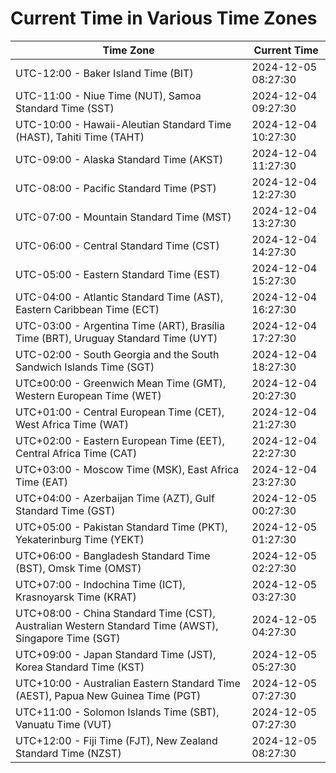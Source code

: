 # Current Time in Various Time Zones

| Time Zone | Current Time |
|-----------|--------------|
| UTC-12:00 - Baker Island Time (BIT) | 2024-12-05 08:27:30 |
| UTC-11:00 - Niue Time (NUT), Samoa Standard Time (SST) | 2024-12-04 09:27:30 |
| UTC-10:00 - Hawaii-Aleutian Standard Time (HAST), Tahiti Time (TAHT) | 2024-12-04 10:27:30 |
| UTC-09:00 - Alaska Standard Time (AKST) | 2024-12-04 11:27:30 |
| UTC-08:00 - Pacific Standard Time (PST) | 2024-12-04 12:27:30 |
| UTC-07:00 - Mountain Standard Time (MST) | 2024-12-04 13:27:30 |
| UTC-06:00 - Central Standard Time (CST) | 2024-12-04 14:27:30 |
| UTC-05:00 - Eastern Standard Time (EST) | 2024-12-04 15:27:30 |
| UTC-04:00 - Atlantic Standard Time (AST), Eastern Caribbean Time (ECT) | 2024-12-04 16:27:30 |
| UTC-03:00 - Argentina Time (ART), Brasília Time (BRT), Uruguay Standard Time (UYT) | 2024-12-04 17:27:30 |
| UTC-02:00 - South Georgia and the South Sandwich Islands Time (SGT) | 2024-12-04 18:27:30 |
| UTC±00:00 - Greenwich Mean Time (GMT), Western European Time (WET) | 2024-12-04 20:27:30 |
| UTC+01:00 - Central European Time (CET), West Africa Time (WAT) | 2024-12-04 21:27:30 |
| UTC+02:00 - Eastern European Time (EET), Central Africa Time (CAT) | 2024-12-04 22:27:30 |
| UTC+03:00 - Moscow Time (MSK), East Africa Time (EAT) | 2024-12-04 23:27:30 |
| UTC+04:00 - Azerbaijan Time (AZT), Gulf Standard Time (GST) | 2024-12-05 00:27:30 |
| UTC+05:00 - Pakistan Standard Time (PKT), Yekaterinburg Time (YEKT) | 2024-12-05 01:27:30 |
| UTC+06:00 - Bangladesh Standard Time (BST), Omsk Time (OMST) | 2024-12-05 02:27:30 |
| UTC+07:00 - Indochina Time (ICT), Krasnoyarsk Time (KRAT) | 2024-12-05 03:27:30 |
| UTC+08:00 - China Standard Time (CST), Australian Western Standard Time (AWST), Singapore Time (SGT) | 2024-12-05 04:27:30 |
| UTC+09:00 - Japan Standard Time (JST), Korea Standard Time (KST) | 2024-12-05 05:27:30 |
| UTC+10:00 - Australian Eastern Standard Time (AEST), Papua New Guinea Time (PGT) | 2024-12-05 07:27:30 |
| UTC+11:00 - Solomon Islands Time (SBT), Vanuatu Time (VUT) | 2024-12-05 07:27:30 |
| UTC+12:00 - Fiji Time (FJT), New Zealand Standard Time (NZST) | 2024-12-05 08:27:30 |
